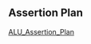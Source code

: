 ## Assertion Plan  
[ALU_Assertion_Plan](https://docs.google.com/spreadsheets/d/1xhSfyypXmqmJbR8ZGfG2fajNS3BQkbqn/edit?usp=sharing&ouid=117722964866955774583&rtpof=true&sd=true)
